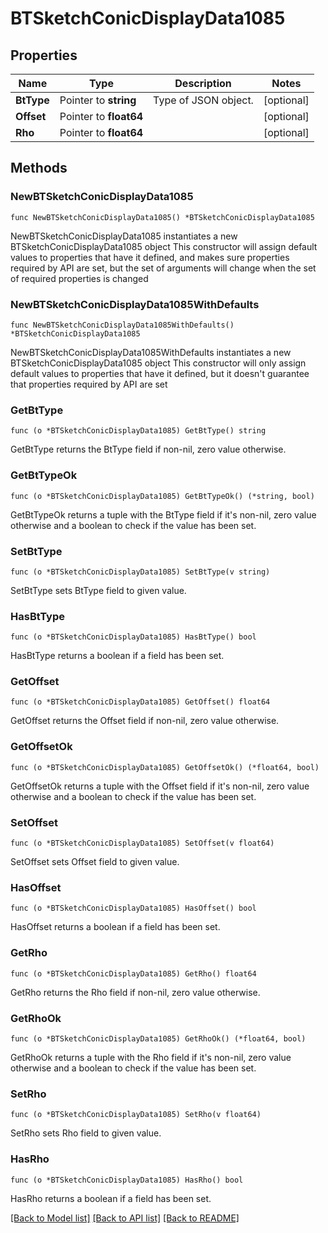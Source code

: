 # BTSketchConicDisplayData1085

## Properties

Name | Type | Description | Notes
------------ | ------------- | ------------- | -------------
**BtType** | Pointer to **string** | Type of JSON object. | [optional] 
**Offset** | Pointer to **float64** |  | [optional] 
**Rho** | Pointer to **float64** |  | [optional] 

## Methods

### NewBTSketchConicDisplayData1085

`func NewBTSketchConicDisplayData1085() *BTSketchConicDisplayData1085`

NewBTSketchConicDisplayData1085 instantiates a new BTSketchConicDisplayData1085 object
This constructor will assign default values to properties that have it defined,
and makes sure properties required by API are set, but the set of arguments
will change when the set of required properties is changed

### NewBTSketchConicDisplayData1085WithDefaults

`func NewBTSketchConicDisplayData1085WithDefaults() *BTSketchConicDisplayData1085`

NewBTSketchConicDisplayData1085WithDefaults instantiates a new BTSketchConicDisplayData1085 object
This constructor will only assign default values to properties that have it defined,
but it doesn't guarantee that properties required by API are set

### GetBtType

`func (o *BTSketchConicDisplayData1085) GetBtType() string`

GetBtType returns the BtType field if non-nil, zero value otherwise.

### GetBtTypeOk

`func (o *BTSketchConicDisplayData1085) GetBtTypeOk() (*string, bool)`

GetBtTypeOk returns a tuple with the BtType field if it's non-nil, zero value otherwise
and a boolean to check if the value has been set.

### SetBtType

`func (o *BTSketchConicDisplayData1085) SetBtType(v string)`

SetBtType sets BtType field to given value.

### HasBtType

`func (o *BTSketchConicDisplayData1085) HasBtType() bool`

HasBtType returns a boolean if a field has been set.

### GetOffset

`func (o *BTSketchConicDisplayData1085) GetOffset() float64`

GetOffset returns the Offset field if non-nil, zero value otherwise.

### GetOffsetOk

`func (o *BTSketchConicDisplayData1085) GetOffsetOk() (*float64, bool)`

GetOffsetOk returns a tuple with the Offset field if it's non-nil, zero value otherwise
and a boolean to check if the value has been set.

### SetOffset

`func (o *BTSketchConicDisplayData1085) SetOffset(v float64)`

SetOffset sets Offset field to given value.

### HasOffset

`func (o *BTSketchConicDisplayData1085) HasOffset() bool`

HasOffset returns a boolean if a field has been set.

### GetRho

`func (o *BTSketchConicDisplayData1085) GetRho() float64`

GetRho returns the Rho field if non-nil, zero value otherwise.

### GetRhoOk

`func (o *BTSketchConicDisplayData1085) GetRhoOk() (*float64, bool)`

GetRhoOk returns a tuple with the Rho field if it's non-nil, zero value otherwise
and a boolean to check if the value has been set.

### SetRho

`func (o *BTSketchConicDisplayData1085) SetRho(v float64)`

SetRho sets Rho field to given value.

### HasRho

`func (o *BTSketchConicDisplayData1085) HasRho() bool`

HasRho returns a boolean if a field has been set.


[[Back to Model list]](../README.md#documentation-for-models) [[Back to API list]](../README.md#documentation-for-api-endpoints) [[Back to README]](../README.md)


